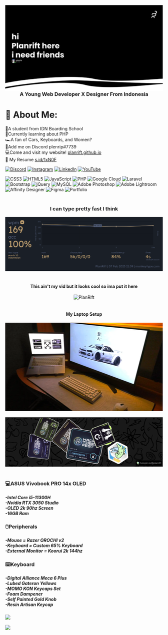 <img align="right" alt="PlanRift" src="banner.png">

<h3 align="center"><br>A Young Web Developer X Designer From Indonesia</h3>

# 💫 About Me:
🏫A student from IDN Boarding School<br>📖Currently learning about PHP<br>🏎️A fan of Cars, Keyboards, and Women?<br>🤝Add me on Discord plenrip#7739<br>💻Come and visit my website! [planrift.github.io](https://planrift.github.io)<br>📄 My Resume [s.id/1xN0F](https://s.id/1xN0F)


[![Discord](https://img.shields.io/badge/Discord-%237289DA.svg?logo=discord&logoColor=white)](https://discord.gg/S3JP3TVguQ) [![Instagram](https://img.shields.io/badge/Instagram-%23E4405F.svg?logo=Instagram&logoColor=white)](https://instagram.com/drift_tofu) [![LinkedIn](https://img.shields.io/badge/LinkedIn-%230077B5.svg?logo=linkedin&logoColor=white)](https://linkedin.com/in/planrift) [![YouTube](https://img.shields.io/badge/YouTube-%23FF0000.svg?logo=YouTube&logoColor=white)](https://youtube.com/@planrift) 

![CSS3](https://img.shields.io/badge/css3-%231572B6.svg?style=for-the-badge&logo=css3&logoColor=white) ![HTML5](https://img.shields.io/badge/html5-%23E34F26.svg?style=for-the-badge&logo=html5&logoColor=white) ![JavaScript](https://img.shields.io/badge/javascript-%23323330.svg?style=for-the-badge&logo=javascript&logoColor=%23F7DF1E) ![PHP](https://img.shields.io/badge/php-%23777BB4.svg?style=for-the-badge&logo=php&logoColor=white) ![Google Cloud](https://img.shields.io/badge/Google%20Cloud-%234285F4.svg?style=for-the-badge&logo=google-cloud&logoColor=white) ![Laravel](https://img.shields.io/badge/laravel-%23FF2D20.svg?style=for-the-badge&logo=laravel&logoColor=white) ![Bootstrap](https://img.shields.io/badge/bootstrap-%23563D7C.svg?style=for-the-badge&logo=bootstrap&logoColor=white) ![jQuery](https://img.shields.io/badge/jquery-%230769AD.svg?style=for-the-badge&logo=jquery&logoColor=white) ![MySQL](https://img.shields.io/badge/mysql-%2300f.svg?style=for-the-badge&logo=mysql&logoColor=white) ![Adobe Photoshop](https://img.shields.io/badge/adobephotoshop-%2331A8FF.svg?style=for-the-badge&logo=adobephotoshop&logoColor=white) ![Adobe Lightroom](https://img.shields.io/badge/Adobe%20Lightroom-31A8FF.svg?style=for-the-badge&logo=Adobe%20Lightroom&logoColor=white) ![Affinity Designer](https://img.shields.io/badge/affinitydesginer-%231B72BE.svg?style=for-the-badge&logo=affinity-designer&logoColor=white) 	![Figma](https://img.shields.io/badge/figma-%23F24E1E.svg?style=for-the-badge&logo=figma&logoColor=white) ![Portfolio](https://img.shields.io/badge/Portfolio-%23000000.svg?style=for-the-badge&logo=firefox&logoColor=#FF7139)

<h3 align="center"><br>I can type pretty fast I think</h3>
<div align="center">
<img alt="PlanRift" width="600" src="fasttyping.png">
</div>
<h4 align="center"><br>This ain't my vid but it looks cool so ima put it here<br></h4>
<div align="center">
<img alt="PlanRift" width="600" src="csgo.gif">
</div>
<h4 align="center"><br>My Laptop Setup<br></h4>
<div align="center">
<img alt="setup" width="600" src="setup.webp">
</div>
<br>
<div align="center">
<img alt="holopin.io/@planrift" width="600" src="holopin.png">
</div>
<br>



<h3>💻ASUS Vivobook PRO 14x OLED</h3>
<h5 margin-left="0.5rem">-Intel Core i5-11300H<br>-Nvidia RTX 3050 Studio<br>-OLED 2k 90hz Screen<br>-16GB Ram</h5>
<h3>🖱️Peripherals</h3>
<h5 margin-left="0.5rem">-Mouse = Razer OROCHI v2<br>-Keyboard = Custom 65% Keyboard<br>-External Monitor = Koorui 2k 144hz<br></h5>
<h3>⌨️Keyboard</h3>
<h5 margin-left="0.5rem">-Digital Alliance Meca 6 Plus<br>-Lubed Gateron Yellows<br>-MOMO KON Keycaps Set<br>-Foam Dampener<br>-Self Painted Gold Knob<br>-Resin Artisan Keycap</h5>


![](https://github-readme-stats.vercel.app/api/top-langs/?username=PlanRift&theme=tokyonight&hide_border=false&include_all_commits=true&count_private=false&layout=compact)

![](https://quotes-github-readme.vercel.app/api?type=horizontal&theme=radical)
